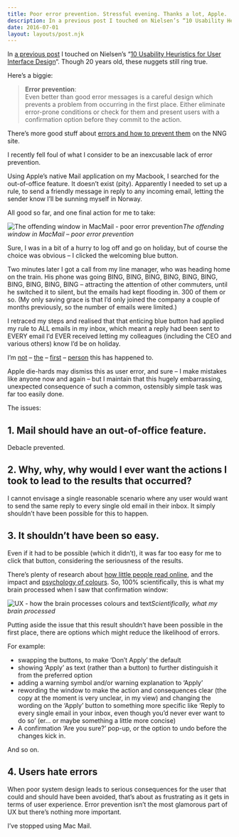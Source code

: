```yaml
---
title: Poor error prevention. Stressful evening. Thanks a lot, Apple.
description: In a previous post I touched on Nielsen’s “10 Usability Heuristics for User Interface Design“...
date: 2016-07-01
layout: layouts/post.njk
---
```


In [a previous post](/posts/household-heuristics-why-a-flashing-light-is-good-ux/) I touched on Nielsen’s “[10 Usability Heuristics for User Interface Design](https://www.nngroup.com/articles/ten-usability-heuristics/)“. Though 20 years old, these nuggets still ring true.

Here’s a biggie:

> **Error prevention**:  
> Even better than good error messages is a careful design which prevents a problem from occurring in the first place. Either eliminate error-prone conditions or check for them and present users with a confirmation option before they commit to the action.

There’s more good stuff about [errors and how to prevent them](https://www.nngroup.com/articles/slips/) on the NNG site.

I recently fell foul of what I consider to be an inexcusable lack of error prevention.

Using Apple’s native Mail application on my Macbook, I searched for the out-of-office feature. It doesn’t exist (pity). Apparently I needed to set up a rule, to send a friendly message in reply to any incoming email, letting the sender know I’ll be sunning myself in Norway.

All good so far, and one final action for me to take:

![The offending window in MacMail - poor error prevention](/personal-site-11ty/img/Mac-Mail.png)<em>The offending window in MacMail – poor error prevention</em>

Sure, I was in a bit of a hurry to log off and go on holiday, but of course the choice was obvious – I clicked the welcoming blue button.

Two minutes later I got a call from my line manager, who was heading home on the train. His phone was going BING, BING, BING, BING, BING, BING, BING, BING, BING, BING – attracting the attention of other commuters, until he switched it to silent, but the emails had kept flooding in. 300 of them or so. (My only saving grace is that I’d only joined the company a couple of months previously, so the number of emails were limited.)

I retraced my steps and realised that that enticing blue button had applied my rule to ALL emails in my inbox, which meant a reply had been sent to EVERY email I’d EVER received letting my colleagues (including the CEO and various others) know I’d be on holiday.

I’m [not](https://discussions.apple.com/thread/3794748?start=15&tstart=0) – [the](https://discussions.apple.com/thread/6053279?start=0&tstart=0) – [first](https://discussions.apple.com/thread/4209073?start=0&tstart=0) – [person](https://discussions.apple.com/thread/4038511?start=0&tstart=0) this has happened to.

Apple die-hards may dismiss this as user error, and sure – I make mistakes like anyone now and again – but I maintain that this hugely embarrassing, unexpected consequence of such a common, ostensibly simple task was far too easily done.

The issues:

## 1\. Mail should have an out-of-office feature.

Debacle prevented.

## 2\. Why, why, why would I ever want the actions I took to lead to the results that occurred?

I cannot envisage a single reasonable scenario where any user would want to send the same reply to every single old email in their inbox. It simply shouldn’t have been possible for this to happen.

## 3\. It shouldn’t have been so easy.

Even if it had to be possible (which it didn’t), it was far too easy for me to click that button, considering the seriousness of the results.

There’s plenty of research about [how little people read online](https://www.nngroup.com/articles/how-little-do-users-read/), and the impact and [psychology of colours](https://www.paulolyslager.com/call-to-action-buttons-psychology-color/). So, 100% scientifically, this is what my brain processed when I saw that confirmation window:
 
![UX - how the brain processes colours and text](/personal-site-11ty/img/Mac-Mail-blurred-JPEG.jpg)<em>Scientifically, what my brain processed</em>

Putting aside the issue that this result shouldn’t have been possible in the first place, there are options which might reduce the likelihood of errors.

For example:

*   swapping the buttons, to make ‘Don’t Apply’ the default
*   showing ‘Apply’ as text (rather than a button) to further distinguish it from the preferred option
*   adding a warning symbol and/or warning explanation to ‘Apply’
*   rewording the window to make the action and consequences clear (the copy at the moment is very unclear, in my view) and changing the wording on the ‘Apply’ button to something more specific like ‘Reply to every single email in your inbox, even though you’d never ever want to do so’ (er… or maybe something a little more concise)
*   A confirmation ‘Are you sure?’ pop-up, or the option to undo before the changes kick in.

And so on.

## 4\. Users hate errors

When poor system design leads to serious consequences for the user that could and should have been avoided, that’s about as frustrating as it gets in terms of user experience. Error prevention isn’t the most glamorous part of UX but there’s nothing more important.

I’ve stopped using Mac Mail.
